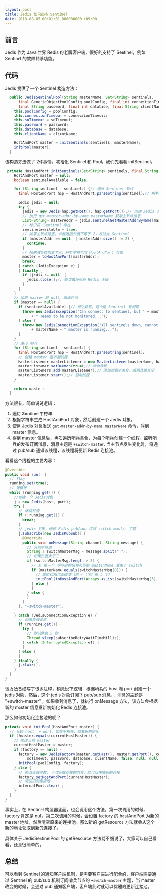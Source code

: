 ```yaml
---
layout: post
title: Jedis 如何支持 Sentinel
date: 2018-08-05 00:01:01.000000000 +09:00
---
```

## 前言

Jedis 作为 Java 世界 Redis 的老牌客户端，很好的支持了 Sentinel，例如 Sentinel 的故障转移功能。

## 代码

Jedis 提供了一个 Sentinel 构造方法：

```java
  public JedisSentinelPool(String masterName, Set<String> sentinels,
      final GenericObjectPoolConfig poolConfig, final int connectionTimeout, final int soTimeout,
      final String password, final int database, final String clientName) {
    this.poolConfig = poolConfig;
    this.connectionTimeout = connectionTimeout;
    this.soTimeout = soTimeout;
    this.password = password;
    this.database = database;
    this.clientName = clientName;

    HostAndPort master = initSentinels(sentinels, masterName);
    initPool(master);
  }
```

该构造方法做了 2件事情，初始化 Sentinel 和 Pool。我们先看看 initSentinel。

```java
 private HostAndPort initSentinels(Set<String> sentinels, final String masterName) {
    HostAndPort master = null; 
    boolean sentinelAvailable = false;

    for (String sentinel : sentinels) {// 遍历 Sentinel 节点
      final HostAndPort hap = HostAndPort.parseString(sentinel);// 解析 String 为 ip port

      Jedis jedis = null;
      try {
        jedis = new Jedis(hap.getHost(), hap.getPort());// 创建 Jedis 对象 
        // 执行 get-master-addr-by-name masterName 获取主节点信息
        List<String> masterAddr = jedis.sentinelGetMasterAddrByName(masterName);
        // 标识符：Sentinel 存在
        sentinelAvailable = true;
        // 如果主节点是空，或者返回长度不等于 2，跳过此 Sentinel
        if (masterAddr == null || masterAddr.size() != 2) {
          continue;
        }
        // 如果成功获取主节点，解析字符串成 HostAndPort 对象
        master = toHostAndPort(masterAddr);
        break;
      } catch (JedisException e) {
      } finally {
        if (jedis != null) {
          jedis.close();// 每次循环归还 Redis 连接
        }
      }
    }
    // 如果 master 是 null，抛出异常
    if (master == null) {
      if (sentinelAvailable) {// 细化异常，这个是 Sentinel 有问题
        throw new JedisException("Can connect to sentinel, but " + masterName
            + " seems to be not monitored...");
      } else {
        throw new JedisConnectionException("All sentinels down, cannot determine where is "
            + masterName + " master is running...");
      }
    }
    // 遍历 哨兵
    for (String sentinel : sentinels) {
      final HostAndPort hap = HostAndPort.parseString(sentinel);
      // 创建 master 监听器线程
      MasterListener masterListener = new MasterListener(masterName, hap.getHost(), hap.getPort());
      masterListener.setDaemon(true);// 后台线程
      masterListeners.add(masterListener);// 添加到监听集合，后期优雅关闭
      masterListener.start();// 启动线程
    }

    return master;
  }
```

方法很长，简单说说逻辑：
1. 遍历 Sentinel 字符串
2. 根据字符串生成 HostAndPort 对象，然后创建一个 Jedis 对象。
3. 使用 Jedis 对象发送 `get-master-addr-by-name masterName` 命令，得到 master 信息。
4. 得到 master 信息后，再次遍历哨兵集合，为每个哨兵创建一个线程，监听哨兵的发布订阅消息，消息主题是  `+switch-master`. 当主节点发生变化时，将通过 pub/sub 通知该线程，该线程将更新 Redis 连接池。

看看这个线程的主要内容：

```java
@Override
public void run() {
  // flag
  running.set(true);
  // 死循环
  while (running.get()) {
    //创建一个 Jedis对象
    j = new Jedis(host, port);
    try {
      // 继续检查
      if (!running.get()) {
        break;
      }
      // jedis 对象，通过 Redis pub/sub 订阅 switch-master 主题
      j.subscribe(new JedisPubSub() {
        @Override
        public void onMessage(String channel, String message) {
          // 分割字符串  
          String[] switchMasterMsg = message.split(" ");
          // 如果长度大于三
          if (switchMasterMsg.length > 3) {
            // 且 第一个 字符串的名称和当前 masterName 发生了 switch
            if (masterName.equals(switchMasterMsg[0])) {
              // 重新初始化连接池（第 4 个和 第 5 个）
              initPool(toHostAndPort(Arrays.asList(switchMasterMsg[3], switchMasterMsg[4])));
            } else {
            }
          } else {
          }
        }
      }, "+switch-master");

    } catch (JedisConnectionException e) {
      // 如果连接异常
      if (running.get()) {
        try {
          // 默认休息 5 秒
          Thread.sleep(subscribeRetryWaitTimeMillis);
        } catch (InterruptedException e1) {
        }
      } else {
      }
    } finally {
      j.close();
    }
  }
}
```

该方法已经写了很多注释，稍微说下逻辑：根据哨兵的 host 和 port 创建一个 jedis 对象，然后，这个 jedis 对象订阅了 pub/sub 消息，，消息的主题是 "+switch-master" ，如果收到消息了，就执行 onMessage 方法，该方法会根据新的  master 信息重新初始化 Redis 连接池。

那么如何初始化连接池的呢？

```java
private void initPool(HostAndPort master) {
  // 比较 host  + port，如果不相等，就重新初始化
  if (!master.equals(currentHostMaster)) {
    // 修改当前 master
    currentHostMaster = master;
    if (factory == null) {
      factory = new JedisFactory(master.getHost(), master.getPort(), connectionTimeout,
          soTimeout, password, database, clientName, false, null, null, null);
      initPool(poolConfig, factory);
    } else {
      // 修改连接参数, 下次获取连接的时候，就可以生成新的连接
      factory.setHostAndPort(currentHostMaster);
      // 清空旧的连接池
      internalPool.clear();
    }
  }
}
```

事实上，在 Sentinel 构造器里面，也会调用这个方法，第一次调用的时候， factory 肯定是 null，第二次调用的时候，会设置 factory 的 hostAndPort 为新的 master 地址，然后清空原来的连接池。那么新的 getResource 方法就会从这个新的地址获取到新的连接了。

具体关于 JedisSentinelPool 的  getResource 方法就不细说了，大家可以自己看看，还是很简单的，

## 总结

可以看到 Sentinel 的通知客户端机制，是需要客户端进行配合的，客户端需要通过 Sentinel 的 pub/sub 机制订阅哨兵节点的 `+switch-master` 主题，当 master 改变的时候，会通过 pub 通知客户端，客户端此时就可以优雅的更新连接池。





















